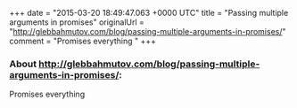 +++
date = "2015-03-20 18:49:47.063 +0000 UTC"
title = "Passing multiple arguments in promises"
originalUrl = "http://glebbahmutov.com/blog/passing-multiple-arguments-in-promises/"
comment = "Promises everything "
+++

### About http://glebbahmutov.com/blog/passing-multiple-arguments-in-promises/:

Promises everything 
